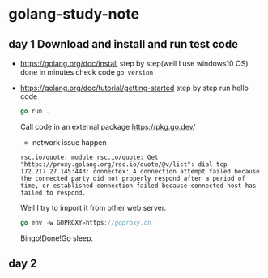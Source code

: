 # golang-study-note

## day 1 Download and install and run test code
- 	https://golang.org/doc/install
	step by step(well I use windows10 OS)
	done in minutes
	check code `go version`

-	https://golang.org/doc/tutorial/getting-started
	step by step
	run hello code
	```go
	go run .
	```
	Call code in an external package
	https://pkg.go.dev/
	-	network issue happen
	```shell
	rsc.io/quote: module rsc.io/quote: Get "https://proxy.golang.org/rsc.io/quote/@v/list": dial tcp 172.217.27.145:443: connectex: A connection attempt failed because the connected party did not properly respond after a period of time, or established connection failed because connected host has failed to respond.
	```
	Well I try to import it from other web server.
	```go
	go env -w GOPROXY=https://goproxy.cn
	```
	Bingo!Done!Go sleep.

## day 2


